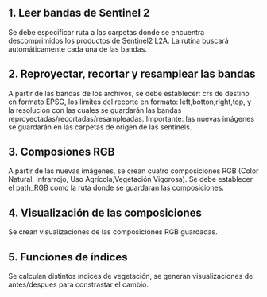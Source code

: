 ## 1. Leer bandas de Sentinel 2 
 Se debe especificar ruta a las carpetas donde se encuentra descomprimidos los productos de Sentinel2 L2A. La rutina buscará automáticamente cada una de las bandas. 
## 2. Reproyectar, recortar y resamplear las bandas
A partir de las bandas de los archivos, se debe establecer: crs de destino en formato EPSG, los límites del recorte en formato: left,botton,right,top, y la resolucion con las cuales se guardarán las bandas reproyectadas/recortadas/resampleadas. Importante: las nuevas imágenes se guardarán en las carpetas de origen de las sentinels.
## 3. Composiones RGB
A partir de las nuevas imágenes, se crean cuatro composiciones RGB (Color Natural, Infrarrojo, Uso Agrícola,Vegetación Vigorosa). Se debe establecer el path_RGB como la ruta donde se guardaran las composiciones.
## 4. Visualización de las composiciones
Se crean visualizaciones de las composiciones RGB guardadas.
## 5. Funciones de índices
Se calculan distintos índices de vegetación, se generan visualizaciones de antes/despues para constrastar el cambio.
